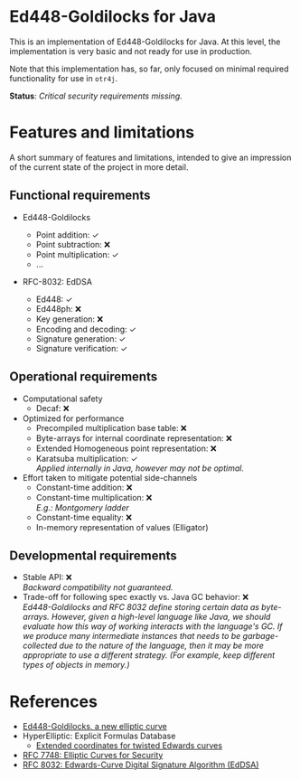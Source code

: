 # Ed448-Goldilocks for Java

This is an implementation of Ed448-Goldilocks for Java. At this level, the implementation is very basic and not ready for use in production.

Note that this implementation has, so far, only focused on minimal required functionality for use in `otr4j`.

__Status__: _Critical security requirements missing._

# Features and limitations

A short summary of features and limitations, intended to give an impression of the current state of the project in more detail.

## Functional requirements

* Ed448-Goldilocks
  * Point addition: ✓
  * Point subtraction: ❌
  * Point multiplication: ✓
  * ...

* RFC-8032: EdDSA
  * Ed448: ✓
  * Ed448ph: ❌
  * Key generation: ❌
  * Encoding and decoding: ✓
  * Signature generation: ✓
  * Signature verification: ✓

## Operational requirements

* Computational safety
  * Decaf: ❌
* Optimized for performance
  * Precompiled multiplication base table: ❌
  * Byte-arrays for internal coordinate representation: ❌
  * Extended Homogeneous point representation: ❌
  * Karatsuba multiplication: ✓  
  _Applied internally in Java, however may not be optimal._
* Effort taken to mitigate potential side-channels
  * Constant-time addition: ❌
  * Constant-time multiplication: ❌  
  _E.g.: Montgomery ladder_
  * Constant-time equality: ❌
  * In-memory representation of values (Elligator)

## Developmental requirements

* Stable API: ❌  
  _Backward compatibility not guaranteed._
* Trade-off for following spec exactly vs. Java GC behavior: ❌  
  _Ed448-Goldilocks and RFC 8032 define storing certain data as byte-arrays. However, given a high-level language like Java, we should evaluate how this way of working interacts with the language's GC. If we produce many intermediate instances that needs to be garbage-collected due to the nature of the language, then it may be more appropriate to use a different strategy. (For example, keep different types of objects in memory.)_

# References

* [Ed448-Goldilocks, a new elliptic curve](http://eprint.iacr.org/2015/625.pdf)
* HyperElliptic: Explicit Formulas Database
  * [Extended coordinates for twisted Edwards curves](https://hyperelliptic.org/EFD/g1p/auto-twisted-extended.html)
* [RFC 7748: Elliptic Curves for Security](https://tools.ietf.org/html/rfc7748)
* [RFC 8032: Edwards-Curve Digital Signature Algorithm (EdDSA)](https://tools.ietf.org/html/rfc8032)
